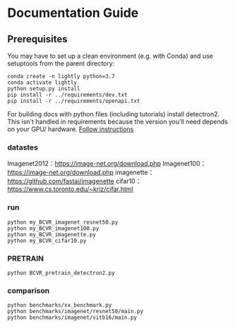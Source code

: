 # Documentation Guide

## Prerequisites
You may have to set up a clean environment (e.g. with Conda) and use setuptools from the parent directory:
```
conda create -n lightly python=3.7
conda activate lightly
python setup.py install
pip install -r ../requirements/dev.txt
pip install -r ../requirements/openapi.txt
```

For building docs with python files (including tutorials) install detectron2.
This isn't handled in requirements because the version you'll need depends on your GPU/ hardware.
[Follow instructions](https://detectron2.readthedocs.io/en/latest/tutorials/install.html)


###  datastes
Imagenet2012：https://image-net.org/download.php
Imagenet100：https://image-net.org/download.php
imagenette： https://github.com/fastai/imagenette
cifar10： https://www.cs.toronto.edu/~kriz/cifar.html

### run

```
python my_BCVR_imagenet_resnet50.py
python my_BCVR_imagenet100.py
python my_BCVR_imagenette.py
python my_BCVR_cifar10.py
```

### PRETRAIN

```
python BCVR_pretrain_detectron2.py
```


### comparison
```
python benchmarks/xx_benchmark.py
python benchmarks/imagenet/resnet50/main.py
python benchmarks/imagenet/vitb16/main.py
```



